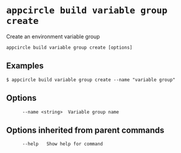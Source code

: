 # `appcircle build variable group create`

Create an environment variable group

```plaintext
appcircle build variable group create [options]
```
## Examples

```plaintext
$ appcircle build variable group create --name "variable group"
```
         
## Options

```plaintext
      --name <string>  Variable group name
```                       

## Options inherited from parent commands

```plaintext
      --help   Show help for command
```
